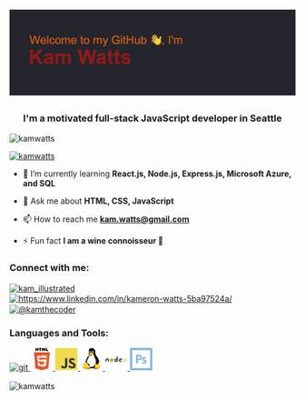 <img src="./header.png"></img>
================================================================================================================================================================

<h3 align="center">I'm a motivated full-stack JavaScript developer in Seattle</h3>

<p align="left"> <img src="https://komarev.com/ghpvc/?username=kamwatts&label=Profile%20views&color=0e75b6&style=flat" alt="kamwatts" /> </p>

<p align="left"> <a href="https://github.com/ryo-ma/github-profile-trophy"><img src="https://github-profile-trophy.vercel.app/?username=kamwatts" alt="kamwatts" /></a> </p>

- 🌱 I’m currently learning **React.js, Node.js, Express.js, Microsoft Azure, and SQL**

- 💬 Ask me about **HTML, CSS, JavaScript**

- 📫 How to reach me **kam.watts@gmail.com**

- ⚡ Fun fact **I am a wine connoisseur 🍷**

<h3 align="left">Connect with me:</h3>
<p align="left">
<a href="https://twitter.com/kam_illustrated" target="blank"><img align="center" src="https://raw.githubusercontent.com/rahuldkjain/github-profile-readme-generator/master/src/images/icons/Social/twitter.svg" alt="kam_illustrated" height="30" width="40" /></a>
<a href="https://linkedin.com/in/https://www.linkedin.com/in/kameron-watts-5ba97524a/" target="blank"><img align="center" src="https://raw.githubusercontent.com/rahuldkjain/github-profile-readme-generator/master/src/images/icons/Social/linked-in-alt.svg" alt="https://www.linkedin.com/in/kameron-watts-5ba97524a/" height="30" width="40" /></a>
<a href="https://instagram.com/@kamthecoder" target="blank"><img align="center" src="https://raw.githubusercontent.com/rahuldkjain/github-profile-readme-generator/master/src/images/icons/Social/instagram.svg" alt="@kamthecoder" height="30" width="40" /></a>
</p>

<h3 align="left">Languages and Tools:</h3>
<p align="left"> <a href="https://git-scm.com/" target="_blank" rel="noreferrer"> <img src="https://www.vectorlogo.zone/logos/git-scm/git-scm-icon.svg" alt="git" width="40" height="40"/> </a> <a href="https://www.w3.org/html/" target="_blank" rel="noreferrer"> <img src="https://raw.githubusercontent.com/devicons/devicon/master/icons/html5/html5-original-wordmark.svg" alt="html5" width="40" height="40"/> </a> <a href="https://developer.mozilla.org/en-US/docs/Web/JavaScript" target="_blank" rel="noreferrer"> <img src="https://raw.githubusercontent.com/devicons/devicon/master/icons/javascript/javascript-original.svg" alt="javascript" width="40" height="40"/> </a> <a href="https://www.linux.org/" target="_blank" rel="noreferrer"> <img src="https://raw.githubusercontent.com/devicons/devicon/master/icons/linux/linux-original.svg" alt="linux" width="40" height="40"/> </a> <a href="https://nodejs.org" target="_blank" rel="noreferrer"> <img src="https://raw.githubusercontent.com/devicons/devicon/master/icons/nodejs/nodejs-original-wordmark.svg" alt="nodejs" width="40" height="40"/> </a> <a href="https://www.photoshop.com/en" target="_blank" rel="noreferrer"> <img src="https://raw.githubusercontent.com/devicons/devicon/master/icons/photoshop/photoshop-line.svg" alt="photoshop" width="40" height="40"/> </a> </p>


<p><img align="center" src="https://github-readme-streak-stats.herokuapp.com/?user=kamwatts&" alt="kamwatts" /></p>

